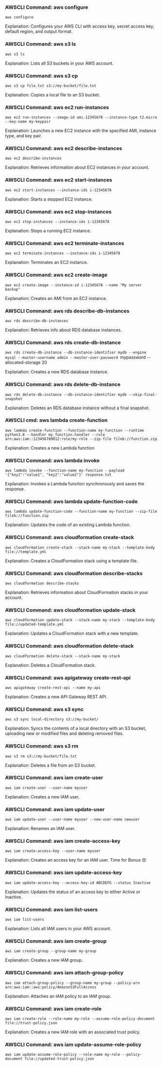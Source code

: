 
### AWSCLI Command: aws configure

`aws configure`

Explanation: Configures your AWS CLI with access key, secret access key, default region, and output format. 

### AWSCLI Command: aws s3 ls

`aws s3 ls`

Explanation: Lists all S3 buckets in your AWS account. 

### AWSCLI Command: aws s3 cp

`aws s3 cp file.txt s3://my-bucket/file.txt`

Explanation: Copies a local file to an S3 bucket. 

### AWSCLI Command: aws ec2 run-instances

`aws ec2 run-instances --image-id ami-12345678 --instance-type t2.micro --key-name my-keypair`

Explanation: Launches a new EC2 instance with the specified AMI, instance type, and key pair. 

### AWSCLI Command: aws ec2 describe-instances

`aws ec2 describe-instances`

Explanation: Retrieves information about EC2 instances in your account. 

### AWSCLI Command: aws ec2 start-instances

`aws ec2 start-instances --instance-ids i-12345678`

Explanation: Starts a stopped EC2 instance. 

### AWSCLI Command: aws ec2 stop-instances

`aws ec2 stop-instances --instance-ids i-12345678`

Explanation: Stops a running EC2 instance. 

### AWSCLI Command: aws ec2 terminate-instances

`aws ec2 terminate-instances --instance-ids i-12345678`

Explanation: Terminates an EC2 instance. 

### AWSCLI Command: aws ec2 create-image

`aws ec2 create-image --instance-id i-12345678 --name "My server backup"`

Explanation: Creates an AMI from an EC2 instance. 

### AWSCLI Command: aws rds describe-db-instances

`aws rds describe-db-instances`

Explanation: Retrieves info about RDS database instances. 

### AWSCLI Command: aws rds create-db-instance

`aws rds create-db-instance --db-instance-identifier mydb --engine mysql --master-username admin --master-user-password `mypassword --allocated-storage 20

Explanation: Creates a new RDS database instance. 

### AWSCLI Command: aws rds delete-db-instance

`aws rds delete-db-instance --db-instance-identifier mydb --skip-final-snapshot`

Explanation: Deletes an RDS database instance without a final snapshot. 

### AWSCLI cmd: aws lambda create-function

`aws lambda create-function --function-name my-function --runtime python3.8 --handler my_function.handler --role arn:aws:iam::123456789012:role/my-role --zip-file fileb://function.zip`

Explanation: Creates a new Lambda function 

### AWSCLI Command: aws lambda invoke

`aws lambda invoke --function-name my-function --payload '{"key1":"value1", "key2":"value2"}' response.txt`

Explanation: Invokes a Lambda function synchronously and saves the response. 

### AWSCLI Command: aws lambda update-function-code

`aws lambda update-function-code --function-name my-function --zip-file fileb://function.zip`

Explanation: Updates the code of an existing Lambda function. 

### AWSCLI Command: aws cloudformation create-stack

`aws cloudformation create-stack --stack-name my-stack --template-body file://template.yml`

Explanation: Creates a CloudFormation stack using a template file. 

### AWSCLI Command: aws cloudformation describe-stacks

`aws cloudformation describe-stacks`

Explanation: Retrieves information about CloudFormation stacks in your account. 

### AWSCLI Command: aws cloudformation update-stack

`aws cloudformation update-stack --stack-name my-stack --template-body file://updated-template.yml`

Explanation: Updates a CloudFormation stack with a new template. 

### AWSCLI Command: aws cloudformation delete-stack

`aws cloudformation delete-stack --stack-name my-stack`

Explanation: Deletes a CloudFormation stack. 

### AWSCLI Command: aws apigateway create-rest-api

`aws apigateway create-rest-api --name my-api`

Explanation: Creates a new API Gateway REST API. 

### AWSCLI Command: aws s3 sync

`aws s3 sync local-directory s3://my-bucket/`

Explanation: Syncs the contents of a local directory with an S3 bucket, uploading new or modified files and deleting removed files. 

### AWSCLI Command: aws s3 rm

`aws s3 rm s3://my-bucket/file.txt`

Explanation: Deletes a file from an S3 bucket. 

### AWSCLI Command: aws iam create-user

`aws iam create-user --user-name myuser`

Explanation: Creates a new IAM user. 

### AWSCLI Command: aws iam update-user

`aws iam update-user --user-name myuser --new-user-name newuser`

Explanation: Renames an IAM user. 

### AWSCLI Command: aws iam create-access-key

`aws iam create-access-key --user-name myuser`

Explanation: Creates an access key for an IAM user. 
Time for Bonus 😍
### AWSCLI Command: aws iam update-access-key

`aws iam update-access-key --access-key-id ABCDEFG --status Inactive`

Explanation: Updates the status of an access key to either Active or Inactive.
### AWSCLI Command: aws iam list-users

`aws iam list-users`

Explanation: Lists all IAM users in your AWS account.
### AWSCLI Command: aws iam create-group

`aws iam create-group --group-name my-group`

Explanation: Creates a new IAM group.
### AWSCLI Command: aws iam attach-group-policy

`aws iam attach-group-policy --group-name my-group --policy-arn arn:aws:iam::aws:policy/AmazonS3FullAccess`

Explanation: Attaches an IAM policy to an IAM group.
### AWSCLI Command: aws iam create-role

`aws iam create-role --role-name my-role --assume-role-policy-document file://trust-policy.json`

Explanation: Creates a new IAM role with an associated trust policy.
### AWSCLI Command: aws iam update-assume-role-policy

`aws iam update-assume-role-policy --role-name my-role --policy-document file://updated-trust-policy.json`
